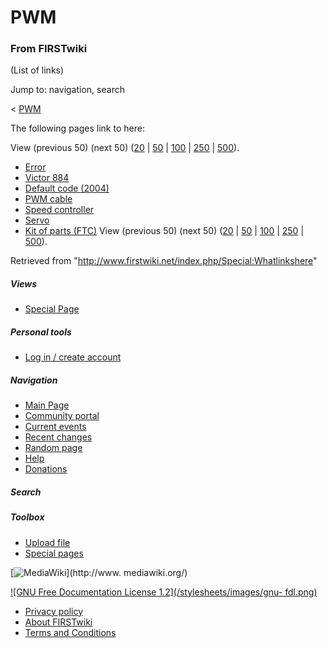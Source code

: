 # PWM

### From FIRSTwiki

(List of links)

Jump to: navigation, search

&lt; [PWM](/index.php?title=PWM&redirect=no "PWM" )  

The following pages link to here:

View (previous 50) (next 50)
([20](/index.php?title=Special:Whatlinkshere/PWM&limit=20&from=0
"Special:Whatlinkshere/PWM" ) |
[50](/index.php?title=Special:Whatlinkshere/PWM&limit=50&from=0
"Special:Whatlinkshere/PWM" ) |
[100](/index.php?title=Special:Whatlinkshere/PWM&limit=100&from=0
"Special:Whatlinkshere/PWM" ) |
[250](/index.php?title=Special:Whatlinkshere/PWM&limit=250&from=0
"Special:Whatlinkshere/PWM" ) |
[500](/index.php?title=Special:Whatlinkshere/PWM&limit=500&from=0
"Special:Whatlinkshere/PWM" )).

  * [Error](/index.php/Error "Error" )
  * [Victor 884](/index.php/Victor_884 "Victor 884" )
  * [Default code (2004)](/index.php/Default_code_%282004%29 "Default code \(2004\)" )
  * [PWM cable](/index.php/PWM_cable "PWM cable" )
  * [Speed controller](/index.php/Speed_controller "Speed controller" )
  * [Servo](/index.php/Servo "Servo" )
  * [Kit of parts (FTC)](/index.php/Kit_of_parts_%28FTC%29 "Kit of parts \(FTC\)" )
View (previous 50) (next 50)
([20](/index.php?title=Special:Whatlinkshere/PWM&limit=20&from=0
"Special:Whatlinkshere/PWM" ) |
[50](/index.php?title=Special:Whatlinkshere/PWM&limit=50&from=0
"Special:Whatlinkshere/PWM" ) |
[100](/index.php?title=Special:Whatlinkshere/PWM&limit=100&from=0
"Special:Whatlinkshere/PWM" ) |
[250](/index.php?title=Special:Whatlinkshere/PWM&limit=250&from=0
"Special:Whatlinkshere/PWM" ) |
[500](/index.php?title=Special:Whatlinkshere/PWM&limit=500&from=0
"Special:Whatlinkshere/PWM" )).

Retrieved from "<http://www.firstwiki.net/index.php/Special:Whatlinkshere>"

##### Views

  * [Special Page](/index.php/Special:Whatlinkshere/PWM)

##### Personal tools

  * [Log in / create account](/index.php?title=Special:Userlogin&returnto=Special:Whatlinkshere)

[](/index.php/Main_Page "Main Page" )

##### Navigation

  * [Main Page](/index.php/Main_Page)
  * [Community portal](/index.php/FIRSTwiki:Community_portal)
  * [Current events](/index.php/Current_events)
  * [Recent changes](/index.php/Special:Recentchanges)
  * [Random page](/index.php/Special:Random)
  * [Help](/index.php/Help:Contents)
  * [Donations](/index.php/FIRSTwiki:Site_support)

##### Search



##### Toolbox

  * [Upload file](/index.php/Special:Upload)
  * [Special pages](/index.php/Special:Specialpages)

[![MediaWiki](/skins/common/images/poweredby_mediawiki_88x31.png)](http://www.
mediawiki.org/)

[![GNU Free Documentation License 1.2](/stylesheets/images/gnu-
fdl.png)](http://www.gnu.org/copyleft/fdl.html)

  * [Privacy policy](/index.php/FIRSTwiki:Privacy_policy "FIRSTwiki:Privacy policy" )
  * [About FIRSTwiki](/index.php/FIRSTwiki:About "FIRSTwiki:About" )
  * [Terms and Conditions](/index.php/FIRSTwiki:Terms_and_conditions "FIRSTwiki:Terms and conditions" )

